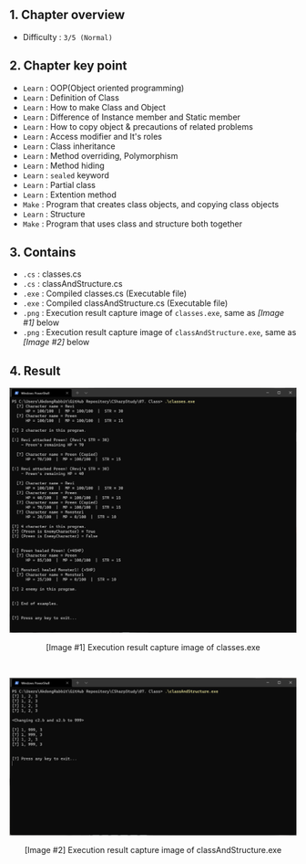## 1. Chapter overview
- Difficulty : `3/5 (Normal)`

## 2. Chapter key point
- `Learn` : OOP(Object oriented programming)
- `Learn` : Definition of Class
- `Learn` : How to make Class and Object
- `Learn` : Difference of Instance member and Static member
- `Learn` : How to copy object & precautions of related problems
- `Learn` : Access modifier and It's roles
- `Learn` : Class inheritance
- `Learn` : Method overriding, Polymorphism
- `Learn` : Method hiding
- `Learn` : `sealed` keyword
- `Learn` : Partial class
- `Learn` : Extention method
- `Make` : Program that creates class objects, and copying class objects 
- `Learn` : Structure
- `Make` : Program that uses class and structure both together

## 3. Contains
- `.cs` : classes.cs
- `.cs` : classAndStructure.cs
- `.exe` : Compiled classes.cs (Executable file)
- `.exe` : Compiled classAndStructure.cs (Executable file)
- `.png` : Execution result capture image of `classes.exe`, same as _[Image #1]_ below
- `.png` : Execution result capture image of `classAndStructure.exe`, same as _[Image #2]_ below

## 4. Result
![Execution result capture image of classes.exe](https://github.com/pinkrabbit412/CSharpStudy/blob/main/07.%20Class/classes.png?raw=true)
<p align="center">[Image #1] Execution result capture image of classes.exe</p>

<br />

![Execution result capture image of classAndStructure.exe](https://github.com/pinkrabbit412/CSharpStudy/blob/main/07.%20Class/classAndStructure.png?raw=true)
<p align="center">[Image #2] Execution result capture image of classAndStructure.exe</p>
